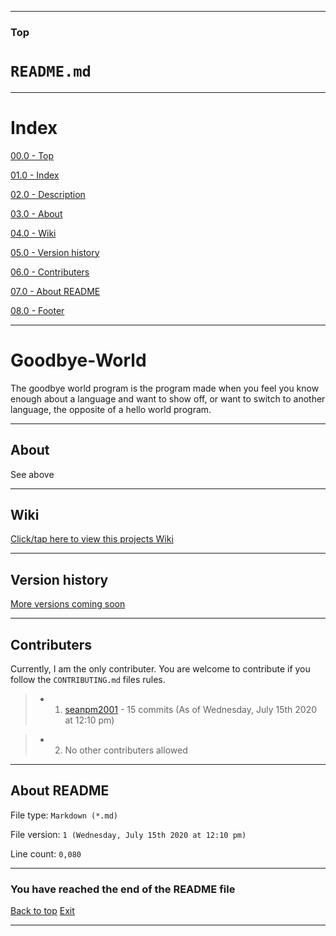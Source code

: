 
***

### Top

# `README.md`

***

# Index

[00.0 - Top](#Top)

[01.0 - Index](#Index)

[02.0 - Description](#Goodbye-World)

[03.0 - About](#About)

[04.0 - Wiki](#Wiki)

[05.0 - Version history](#Version-history)

[06.0 - Contributers](#Contributers)

[07.0 - About README](#About-README)

[08.0 - Footer](#You-have-reached-the-end-of-the-README-file)

***

# Goodbye-World
The goodbye world program is the program made when you feel you know enough about a language and want to show off, or want to switch to another language, the opposite of a hello world program.

***

## About

See above

***

## Wiki

[Click/tap here to view this projects Wiki](https://github.com/seanpm2001/Goodbye-World/wiki)

***

## Version history

[More versions coming soon](https://www.example.com)

***

## Contributers

Currently, I am the only contributer. You are welcome to contribute if you follow the `CONTRIBUTING.md` files rules.

> * 1. [seanpm2001](https://github.com/seanpm2001/) - 15 commits (As of Wednesday, July 15th 2020 at 12:10 pm)

> * 2. No other contributers allowed

***

## About README

File type: `Markdown (*.md)`

File version: `1 (Wednesday, July 15th 2020 at 12:10 pm)`

Line count: `0,080`

***

### You have reached the end of the README file

[Back to top](#Top) [Exit](https://github.com)

***
